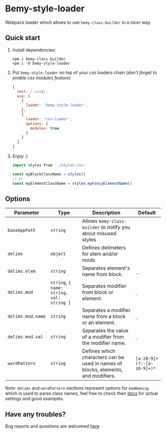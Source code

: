 # Bemy-style-loader

Webpack loader which allows to use `bemy-class-builder` in a nicer way. 

## Quick start

1. Install dependencies:
   ```
   npm i bemy-class-builder
   npm i -D bemy-style-loader
   ```
   
1. Put `bemy-style-loader` on top of your css loaders chain (_don't forget to enable css modules feature_)

    ```javascript
    {
      test: /.css$/,
      use: [
        {
          loader: 'bemy-style-loader',
        },
        {
          loader: 'css-loader',
          options: {
            modules: true 
          }
        }
      ]
    }
    ```
1. Enjoy :)
    ```javascript
    import styles from './styles.css'
    
    const myBlockClassName = styles()
    // Or
    const myElementClassName = styles.myFancyElementName()
    ```
    
## Options

Parameter         | Type     | Description                                                                       | Default
------------------|----------|-----------------------------------------------------------------------------------|----------------------------------------
`baseAppPath`     | `string` | Allows `bemy-class-builder` to notify you about misused styles                    |
`delims`          | `object` | Defines delimeters for elem and/or mods                                           |
`delims.elem`     | `string` | Separates element's name from block.                                              | `__`
`delims.mod`      | `string`, `{ name: string, val: string }` | Separates modifier from block or element.        | `_`
`delims.mod.name` | `string` | Separates a modifier name from a block or an element.                             | `_`
`delims.mod.val`  | `string` | Separates the value of a modifier from the modifier name.                         | `_`
`wordPattern`     | `string` | Defines which characters can be used in names of blocks, elements, and modifiers. | `[a-z0-9]+(?:-[a-z0-9]+)*`

Note: `delims` and `wordPattern` sections represent options for `bemNaming` which is used to parse class names, feel free to check their [docs](https://github.com/bem/bem-sdk/tree/master/packages/naming.entity#bemnaming-delims-elem-mod-wordpattern-) for actual settings and good examples.

## Have any troubles?

Bug reports and questions are welcomed [here](https://github.com/user1736/bem-css-modules/issues)